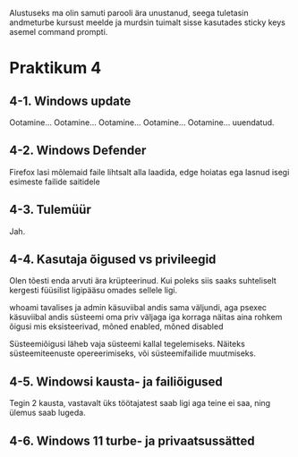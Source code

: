 Alustuseks ma olin samuti parooli ära unustanud, seega tuletasin andmeturbe kursust meelde ja murdsin tuimalt sisse kasutades sticky keys asemel command prompti.

# Praktikum 4
## 4-1. Windows update
Ootamine...
Ootamine...
Ootamine...
Ootamine...
Ootamine...
uuendatud.

## 4-2. Windows Defender
Firefox lasi mõlemaid faile lihtsalt alla laadida, edge hoiatas ega lasnud isegi esimeste failide saitidele

## 4-3. Tulemüür
Jah.

## 4-4. Kasutaja õigused vs privileegid
Olen tõesti enda arvuti ära krüpteerinud. Kui poleks siis saaks suhteliselt kergesti füüsilist ligipääsu omades sellele ligi.

whoami tavalises ja admin käsuviibal andis sama väljundi, aga psexec käsuviibal andis süsteemi oma
priv väljaga iga korraga näitas aina rohkem õigusi mis eksisteerivad, mõned enabled, mõned disabled

Süsteemiõigusi läheb vaja süsteemi kallal tegelemiseks. Näiteks süsteemiteenuste opereerimiseks, või süsteemifailide muutmiseks.

## 4-5. Windowsi kausta- ja failiõigused
Tegin 2 kausta, vastavalt üks töötajatest saab ligi aga teine ei saa, ning ülemus saab lugeda.

## 4-6. Windows 11 turbe- ja privaatsussätted
